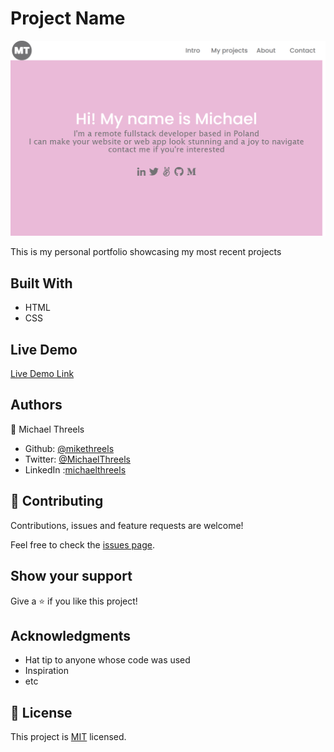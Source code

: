 # Project Name

![screenshot](./app_screenshot.png)

This is my personal portfolio showcasing my most recent projects

## Built With

- HTML
- CSS

## Live Demo

[Live Demo Link](https://mikethreels.github.io/portfolio-template/)


## Authors

👤 Michael Threels

- Github: [@mikethreels](https://github.com/mikethreels)
- Twitter: [@MichaelThreels](https://twitter.com/MichaelThreels)
- LinkedIn :[michaelthreels](https://www.linkedin.com/in/michael-threels)

## 🤝 Contributing

Contributions, issues and feature requests are welcome!

Feel free to check the [issues page](issues/).

## Show your support

Give a ⭐️ if you like this project!

## Acknowledgments

- Hat tip to anyone whose code was used
- Inspiration
- etc

## 📝 License

This project is [MIT](lic.url) licensed.
